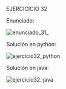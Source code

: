 EJERCICICIO 32

Enunciado:

![enunciado_31_](https://github.com/user-attachments/assets/0330db18-4f20-4cac-adb3-ee2eab2f7f97)

Solución en python:

![ejercicio32_python](https://github.com/user-attachments/assets/71ad00ab-a8f9-4c2a-9179-8b8ab0692eeb)

Solución en java:

![ejercicio32_java](https://github.com/user-attachments/assets/6d606417-ba3e-49ee-bd73-cacf363ade09)



